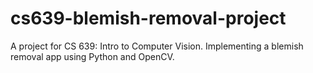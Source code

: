 # cs639-blemish-removal-project
A project for CS 639: Intro to Computer Vision. Implementing a blemish removal app using Python and OpenCV. 
